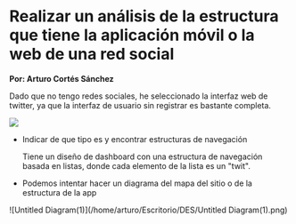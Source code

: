 # Realizar un análisis de la estructura que tiene la aplicación móvil o la web de una red social

**Por: Arturo Cortés Sánchez**

Dado que no tengo redes sociales, he seleccionado la interfaz web de twitter, ya que la interfaz de usuario sin registrar es bastante completa.

![](/home/arturo/Escritorio/DES/twitter.png)



* Indicar de que tipo es y encontrar estructuras de navegación

  Tiene un diseño de dashboard con una estructura de navegación basada en listas, donde cada elemento de la lista es un "twit".

  

* Podemos intentar hacer un diagrama del mapa del sitio o de la estructura de la app



![Untitled Diagram(1)](/home/arturo/Escritorio/DES/Untitled Diagram(1).png)
